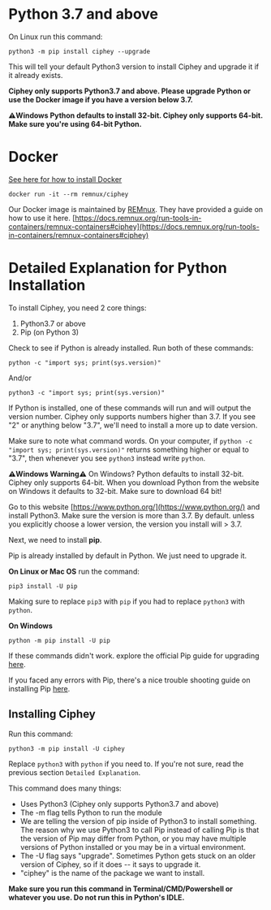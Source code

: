 # Python 3.7 and above
On Linux run this command:

```
python3 -m pip install ciphey --upgrade
```

This will tell your default Python3 version to install Ciphey and upgrade it if it already exists.

**Ciphey only supports Python3.7 and above. Please upgrade Python or use the Docker image if you have a version below 3.7.**

**⚠️Windows Python defaults to install 32-bit. Ciphey only supports 64-bit. Make sure you're using 64-bit Python.**

# Docker

[See here for how to install Docker](https://docs.docker.com/engine/install/)

```
docker run -it --rm remnux/ciphey
```

Our Docker image is maintained by [REMnux](https://remnux.org/).
They have provided a guide on how to use it here.
[https://docs.remnux.org/run-tools-in-containers/remnux-containers#ciphey](https://docs.remnux.org/run-tools-in-containers/remnux-containers#ciphey)

# Detailed Explanation for Python Installation
To install Ciphey, you need 2 core things:
1. Python3.7 or above
2. Pip (on Python 3)

Check to see if Python is already installed. Run both of these commands:

```shell
python -c "import sys; print(sys.version)"
```

And/or

```shell
python3 -c "import sys; print(sys.version)"
```


If Python is installed, one of these commands will run and will output the version number. Ciphey only supports numbers higher than 3.7. If you see "2" or anything below "3.7", we'll need to install a more up to date version.

Make sure to note what command words. On your computer, if `python -c "import sys; print(sys.version)"` returns something higher or equal to "3.7", then whenever you see `python3` instead write `python`.

**⚠️Windows Warning⚠️**
On Windows? Python defaults to install 32-bit. Ciphey only supports 64-bit. When you download Python from the website on Windows it defaults to 32-bit. Make sure to download 64 bit!

Go to this website [https://www.python.org/](https://www.python.org/) and install Python3. Make sure the version is more than 3.7. By default. unless you explicitly choose a lower version, the version you install will > 3.7.

Next, we need to install **pip**. 

Pip is already installed by default in Python. We just need to upgrade it.

**On Linux or Mac OS** run the command:
```shell
pip3 install -U pip
```

Making sure to replace `pip3` with `pip` if you had to replace `python3` with `python`.

**On Windows**
```shell
python -m pip install -U pip
```

If these commands didn't work. explore the official Pip guide for upgrading [here](https://pip.pypa.io/en/stable/installing/#upgrading-pip).

If you faced any errors with Pip, there's a nice trouble shooting guide on installing Pip [here](https://packaging.python.org/tutorials/installing-packages/).

## Installing Ciphey

Run this command:

```shell
python3 -m pip install -U ciphey
```

Replace `python3` with `python` if you need to. If you're not sure, read the previous section `Detailed Explanation`. 

This command does many things:
* Uses Python3 (Ciphey only supports Python3.7 and above)
* The -m flag tells Python to run the module
* We are telling the version of pip inside of Python3 to install something. The reason why we use Python3 to call Pip instead of calling Pip is that the version of Pip may differ from Python, or you may have multiple versions of Python installed or you may be in a virtual environment.
* The -U flag says "upgrade". Sometimes Python gets stuck on an older version of Ciphey, so if it does -- it says to upgrade it.
* "ciphey" is the name of the package we want to install.

**Make sure you run this command in Terminal/CMD/Powershell or whatever you use. Do not run this in Python's IDLE.**